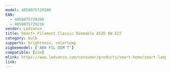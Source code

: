 ```yaml
---
model: 4058075729209
EAN: 
  - 4058075729209
  - 4058075729216
vendor: Ledvance
title: Smart+ Filament Classic Dimmable A52D 6W E27 
category: bulb
supports: brightness, colortemp
zigbeemodel: ['A60 FIL DIM T']
compatible: [z2m]
mlink: https://www.ledvance.com/consumer/products/smart-home/smart-lamps/smart-zigbee/smart-classic-filament-lamps-with-zigbee-technology/classic-bulb-shape-with-filament-style-with-zigbee-technology-c141279?productId=204357
link: 
---
```


